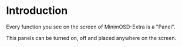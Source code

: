# Introduction #

Every function you see on the screen of MinimOSD-Extra is a "Panel".

This panels can be turned on, off and placed anywhere on the screen.

